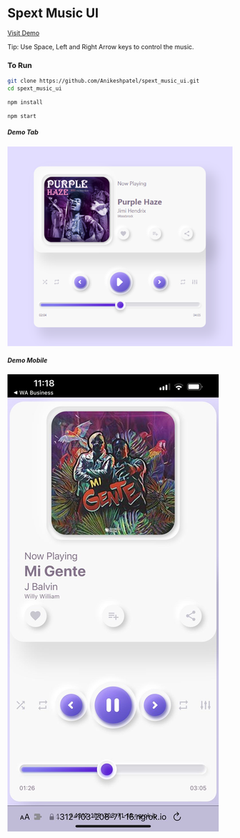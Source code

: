 # Spext Music UI

[Visit Demo](https://spext-music-ui.web.app)

Tip: Use Space, Left and Right Arrow keys to control the music.


### To Run

```bash
git clone https://github.com/Anikeshpatel/spext_music_ui.git
cd spext_music_ui
```

```bash
npm install
```

```bash
npm start
```

##### Demo Tab
![Tab](https://github.com/Anikeshpatel/spext_music_ui/raw/master/ss/Screenshot%202021-12-04%20112407.png)

##### Demo Mobile
![Tab](https://github.com/Anikeshpatel/spext_music_ui/raw/master/ss/WhatsApp%20Image%202021-12-04%20at%2011.18.50%20AM.jpeg)
